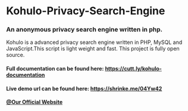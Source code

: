 # Kohulo-Privacy-Search-Engine
### An anonymous privacy search engine written in php.

Kohulo is a advanced privacy search engine written in PHP, MySQL and JavaScript.This script is light weight and fast. This project is fully open source.

#### Full documentation can be found here: https://cutt.ly/kohulo-documentation
#### Live demo url can be found here: https://shrinke.me/04Yw42

#### <a href="https://hidden-pirates.blogspot.com/">@Our Official Website</a>
